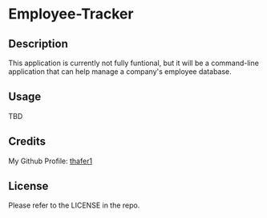 # Employee-Tracker

## Description

This application is currently not fully funtional, but it will be a command-line application that can help manage a company's employee database.

## Usage

TBD

## Credits

My Github Profile: [thafer1](https://github.com/thafer1)

## License

Please refer to the LICENSE in the repo.
